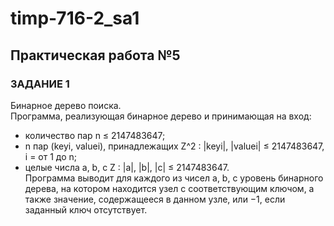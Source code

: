 # timp-716-2_sa1


## Практическая работа №5
### ЗАДАНИЕ 1
Бинарное дерево поиска.  
Программа, реализующая бинарное дерево и принимающая на вход:  
- количество пар  n ≤ 2147483647;  
- n пар (keyi, valuei), принадлежащих Z^2 : |keyi|, |valuei| ≤ 2147483647, 
i = от 1 до n;  
- целые числа a, b, c Z : |a|, |b|, |c| ≤ 2147483647.  
Программа выводит для каждого из чисел a, b, c уровень бинарного дерева, на котором находится узел с соответствующим ключом, а также значение, содержащееся в данном узле, или −1, если заданный ключ отсутствует.
